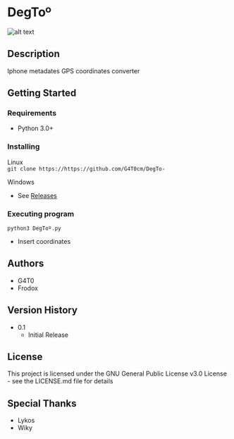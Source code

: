 # DegToº

![alt text](https://i.imgur.com/ta1wSdp.png)

## Description

Iphone metadates GPS coordinates converter

## Getting Started

### Requirements

* Python 3.0+

### Installing

 Linux  
```git clone https://https://github.com/G4T0cm/DegTo-```
  
Windows  
* See [Releases](https://github.com/user/repo/blob/branch/other_file.md)

### Executing program

```
python3 DegToº.py
```
* Insert coordinates

## Authors
* G4T0
* Frodox

## Version History
* 0.1
    * Initial Release

## License

This project is licensed under the GNU General Public License v3.0 License - see the LICENSE.md file for details

## Special Thanks
* Lykos
* Wiky

